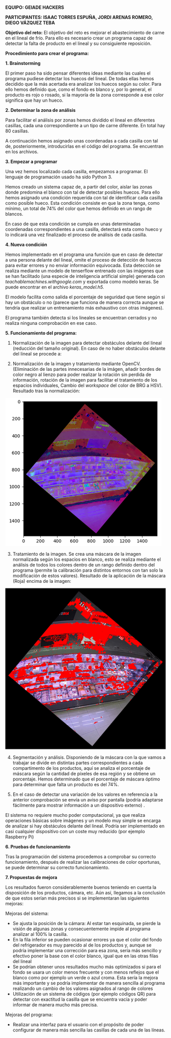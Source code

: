 **EQUIPO: GEIADE HACKERS**

**PARTICIPANTES: ISAAC TORRES ESPUÑA, JORDI ARENAS ROMERO, DIEGO VÁZQUEZ TEBA**

**Objetivo del reto:** El objetivo del reto es mejorar el abastecimiento de carne en el lineal de frío. Para ello es necesario crear un programa capaz de detectar la falta de producto en el lineal y su consiguiente reposición.

**Procedimiento para crear el programa:**

**1. Brainstorming**

El primer paso ha sido pensar diferentes ideas mediante las cuales el programa pudiese detectar los huecos del lineal. De todas ellas hemos decidido que la más acertada era analizar los huecos según su color. Para ello hemos definido que, como el fondo es blanco y, por lo general, el producto es rojo o rosado, si la mayoría de la zona corresponde a ese color significa que hay un hueco.

**2. Determinar la zona de análisis**

Para facilitar el análisis por zonas hemos dividido el lineal en diferentes casillas, cada una correspondiente a un tipo de carne diferente. En total hay 80 casillas.

A continuación hemos asignado unas coordenadas a cada casilla con tal de, posteriormente, introducirlas en el código del programa. Se encuentran en los archivos.

**3. Empezar a programar**

Una vez hemos localizado cada casilla, empezamos a programar. El lenguaje de programación usado ha sido Python 3.

Hemos creado un sistema capaz de, a partir del color, aislar las zonas donde predomina el blanco con tal de detectar posibles huecos. Para ello hemos asignado una condición requerida con tal de identificar cada casilla como posible hueco. Esta condición consiste en que la zona tenga, como mínimo, un total de 74% del color que hemos definido en un rango de blancos.

En caso de que esta condición se cumpla en unas determinadas coordenadas correspondientes a una casilla, detectará esta como hueco y lo indicará una vez finalizado el proceso de análisis de cada casilla.

**4. Nueva condición**

Hemos implementado en el programa una función que en caso de detectar a una persona delante del lineal, omite el proceso de detección de huecos para evitar errores y no enviar información equivocada. Esta detección se realiza mediante un modelo de tenserflow entrenado con las imágenes que se han facilitado (una especie de inteligencia artificial simple) generada con _teachablemachines.withgoogle.com_ y exportada como modelo keras. Se puede encontrar en el archivo _keras\_model.h5._

El modelo facilita como salida el porcentaje de seguridad que tiene según si hay un obstáculo o no (parece que funciona de manera correcta aunque se tendría que realizar un entrenamiento más exhaustivo con otras imágenes).

El programa también detecta si los lineales se encuentran cerrados y no realiza ninguna comprobación en ese caso.

**5. Funcionamiento del programa:**

1. Normalización de la imagen para detectar obstáculos delante del lineal (reducción del tamaño original).
En caso de no haber obstáculos delante del lineal se procede a:

2. Normalización de la imagen y tratamiento mediante OpenCV. (Eliminación de las partes innecesarias de la imágen, añadir bordes de color negro al lienzo para poder realizar la rotación sin perdida de información, rotación de la imagen para facilitar el tratamiento de los espacios individuales, Cambio del _workspace_ del color de BRG a HSV). Resultado tras la normalización:

![](image1.png)

3. Tratamiento de la imagen. Se crea una máscara de la imagen normalizada según los espacios en blanco, esto se realiza mediante el análisis de todos los colores dentro de un rango definido dentro del programa (permite la calibración para distintos entornos con tan solo la modificación de estos valores). Resultado de la aplicación de la máscara (Roja) encima de la imagen:

![](image2.jpg)

4. Segmentación y análisis. Disponiendo de la máscara con la que vamos a trabajar se divide en distintas partes correspondientes a cada compartimento de los productos, aquí se analiza el porcentaje de máscara según la cantidad de píxeles de esa región y se obtiene un porcentaje. Hemos determinado que el porcentaje de máscara óptimo para determinar que falta un producto es del 74%.

5. En el caso de detectar una variación de los valores en referencia a la anterior comprobación se envía un aviso por pantalla (podría adaptarse fácilmente para mostrar información a un dispositivo externo) .

El sistema no requiere mucho poder computacional, ya que realiza operaciones básicas sobre imágenes y un modelo muy simple se encarga de analizar si hay obstáculos delante del lineal. Podría ser implementado en casi cualquier dispositivo con un coste muy reducido (por ejemplo Raspberry Pi)

**6. Pruebas de funcionamiento**

Tras la programación del sistema procedemos a comprobar su correcto funcionamiento, después de realizar las calibraciones de color oportunas, se puede determinar su correcto funcionamiento.

**7. Propuestas de mejora**

Los resultados fueron considerablemente buenos teniendo en cuenta la disposición de los productos, cámara, etc. Aún así, llegamos a la conclusión de que estos serían más precisos si se implementaran las siguientes mejoras:

Mejoras del sistema:

- Se ajusta la posición de la cámara: Al estar tan esquinada, se pierde la visión de algunas zonas y consecuentemente impide al programa analizar al 100% la casilla.
- En la fila inferior se pueden ocasionar errores ya que el color del fondo del refrigerador es muy parecido al de los productos y, aunque se podría implementar una corrección para esa zona, sería más sencillo y efectivo poner la base con el color blanco, igual que en las otras filas del lineal
- Se podrían obtener unos resultados mucho más optimizados si para el fondo se usara un color menos frecuente y con menos reflejos que el blanco como por ejemplo un verde o azul croma. Esta sería la mejora más importante y se podría implementar de manera sencilla al programa realizando un cambio de los valores asignados al rango de colores
- Utilización de un sistema de códigos (por ejemplo códigos QR) para detectar con exactitud la casilla que se encuentra vacía y poder informar de manera mucho más precisa.

Mejoras del programa:

- Realizar una interfaz para el usuario con el propósito de poder configurar de manera más sencilla las casillas de cada una de las líneas.
